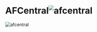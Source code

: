 # AFCentral![afcentral](https://user-images.githubusercontent.com/75373580/180156474-e4b9de70-d7db-40e5-b794-903181273230.png)
![afcentral](https://user-images.githubusercontent.com/75373580/180165887-a4ca9f2d-f851-47be-bfd2-2f4481ed66ce.png)
